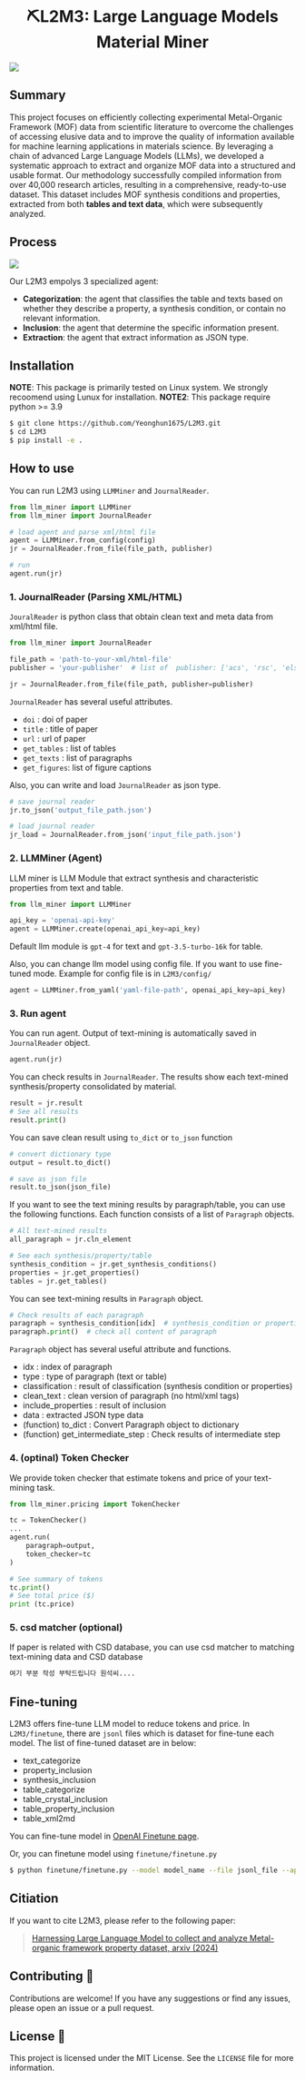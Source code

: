 <div align="center">
<h1> ⛏L2M3: Large Language Models Material Miner </h1> 
</div>

![](./figures/Figures_scheme.jpg)

## Summary
This project focuses on efficiently collecting experimental Metal-Organic Framework (MOF) data from scientific literature to overcome the challenges of accessing elusive data and to improve the quality of information available for machine learning applications in materials science. By leveraging a chain of advanced Large Language Models (LLMs), we developed a systematic approach to extract and organize MOF data into a structured and usable format. Our methodology successfully compiled information from over 40,000 research articles, resulting in a comprehensive, ready-to-use dataset. This dataset includes MOF synthesis conditions and properties, extracted from both **tables and text data**, which were subsequently analyzed. 


## Process

![](./figures/Figures_process.jpg)

Our L2M3 empolys 3 specialized agent:
- **Categorization**: the agent that classifies the table and texts based on whether they describe a property, a synthesis condition, or contain no relevant information.
- **Inclusion**: the agent that determine the specific information present.
- **Extraction**: the agent that extract information as JSON type.

## Installation

**NOTE**: This package is primarily tested on Linux system. We strongly recoomend using Lunux for installation.
**NOTE2**: This package require python >= 3.9

```bash
$ git clone https://github.com/Yeonghun1675/L2M3.git
$ cd L2M3
$ pip install -e .
```

## How to use 

You can run L2M3 using `LLMMiner` and `JournalReader`.
```python
from llm_miner import LLMMiner
from llm_miner import JournalReader

# load agent and parse xml/html file
agent = LLMMiner.from_config(config)
jr = JournalReader.from_file(file_path, publisher)

# run
agent.run(jr)
```

###  1. JournalReader (Parsing XML/HTML)
`JouralReader` is python class that obtain clean text and meta data from xml/html file.

```python
from llm_miner import JournalReader

file_path = 'path-to-your-xml/html-file'
publisher = 'your-publisher'  # list of  publisher: ['acs', 'rsc', 'elsevier', 'springer']

jr = JournalReader.from_file(file_path, publisher=publisher)
```

`JournalReader` has several useful attributes.
- `doi` : doi of paper
- `title` : title of paper
- `url` : url of paper
- `get_tables` : list of tables
- `get_texts` : list of paragraphs
- `get_figures`: list of figure captions

Also, you can write and load `JournalReader` as json type.
```python
# save journal reader
jr.to_json('output_file_path.json')

# load journal reader
jr_load = JournalReader.from_json('input_file_path.json')
```

### 2. LLMMiner (Agent)
LLM miner is LLM Module that extract synthesis and characteristic properties from text and table.

```python
from llm_miner import LLMMiner

api_key = 'openai-api-key'
agent = LLMMiner.create(openai_api_key=api_key)
```
Default llm module is `gpt-4` for text and `gpt-3.5-turbo-16k` for table.

Also, you can change llm model using config file. If you want to use fine-tuned mode. Example for config file is in `L2M3/config/`

```python
agent = LLMMiner.from_yaml('yaml-file-path', openai_api_key=api_key)
```

### 3. Run agent
You can run agent. Output of text-mining is automatically saved in `JournalReader` object.

```python
agent.run(jr)
```

You can check results in `JournalReader`. The results show each text-mined synthesis/property consolidated by material.

```python
result = jr.result
# See all results
result.print()
```

You can save clean result using `to_dict` or `to_json` function

```python
# convert dictionary type
output = result.to_dict()

# save as json file
result.to_json(json_file)
```

If you want to see the text mining results by paragraph/table, you can use the following functions. Each function consists of a list of `Paragraph` objects.

```python
# All text-mined results
all_paragraph = jr.cln_element

# See each synthesis/property/table
synthesis_condition = jr.get_synthesis_conditions()
properties = jr.get_properties()
tables = jr.get_tables()
```

You can see text-mining results in `Paragraph` object.
```python
# Check results of each paragraph
paragraph = synthesis_condition[idx]  # synthesis_condition or properties or table
paragraph.print()  # check all content of paragraph
```

`Paragraph` object has several useful attribute and functions.
- idx : index of paragraph
- type : type of paragraph (text or table)
- classification : result of classification (synthesis condition or properties)
- clean_text : clean version of paragraph (no html/xml tags)
- include_properties : result of inclusion
- data : extracted JSON type data
- (function) to_dict : Convert Paragraph object to dictionary
- (function) get_intermediate_step : Check results of intermediate step


### 4. (optinal) Token Checker
We provide token checker that estimate tokens and price of your text-mining task.

```python
from llm_miner.pricing import TokenChecker

tc = TokenChecker()
...
agent.run(
    paragraph=output,
    token_checker=tc
)

# See summary of tokens
tc.print()
# See total price ($)
print (tc.price)
```

### 5. csd matcher (optional)
If paper is related with CSD database, you can use csd matcher to matching text-mining data and CSD database

```python
여기 부분 작성 부탁드립니다 원석씨....
```


## Fine-tuning
L2M3 offers fine-tune LLM model to reduce tokens and price.
In `L2M3/finetune`, there are `jsonl` files which is dataset for fine-tune each model. The list of fine-tuned dataset are in below:
- text_categorize
- property_inclusion
- synthesis_inclusion
- table_categorize
- table_crystal_inclusion
- table_property_inclusion
- table_xml2md

You can fine-tune model in [OpenAI Finetune page](https://platform.openai.com/finetune).

Or, you can finetune model using `finetune/finetune.py`
```bash
$ python finetune/finetune.py --model model_name --file jsonl_file --api-key your_api_key
```

## Citiation
If you want to cite L2M3, please refer to the following paper:
> [Harnessing Large Language Model to collect and analyze Metal-organic framework property dataset, arxiv (2024)](https://arxiv.org/abs/2404.13053)

## Contributing 🙌

Contributions are welcome! If you have any suggestions or find any issues, please open an issue or a pull request.

## License 📄

This project is licensed under the MIT License. See the `LICENSE` file for more information.
